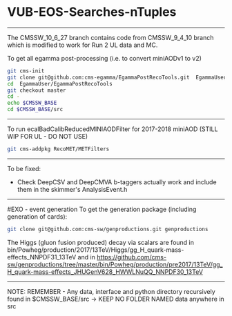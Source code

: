 VUB-EOS-Searches-nTuples
==============
***

The CMSSW_10_6_27 branch contains code from CMSSW_9_4_10 branch which is modified to work for Run 2 UL data and MC. 

To get all egamma post-processing (i.e. to convert miniAODv1 to v2)
```bash
git cms-init
git clone git@github.com:cms-egamma/EgammaPostRecoTools.git  EgammaUser/EgammaPostRecoTools
cd  EgammaUser/EgammaPostRecoTools
git checkout master
cd -
echo $CMSSW_BASE
cd $CMSSW_BASE/src
```

***
To run ecalBadCalibReducedMINIAODFilter for 2017-2018 miniAOD (STILL WIP FOR UL - DO NOT USE)
```bash
git cms-addpkg RecoMET/METFilters
```
***

To be fixed:

- Check DeepCSV and DeepCMVA b-taggers actually work and include them in the skimmer's AnalysisEvent.h

***

#EXO - event generation
To get the generation package (including generation of cards):
```bash
git clone git@github.com:cms-sw/genproductions.git genproductions
```

The Higgs (gluon fusion produced) decay via scalars are found in bin/Powheg/production/2017/13TeV/Higgs/gg_H_quark-mass-effects_NNPDF31_13TeV and in
https://github.com/cms-sw/genproductions/tree/master/bin/Powheg/production/pre2017/13TeV/gg_H_quark-mass-effects_JHUGenV628_HWWLNuQQ_NNPDF30_13TeV

---
NOTE: REMEMBER - Any data, interface and python directory recursively found in $CMSSW_BASE/src -> KEEP NO FOLDER NAMED data anywhere in src
